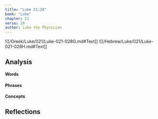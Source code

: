 ```yaml
---
title: "Luke 21:28"
book: "Luke"
chapter: 21
verse: 28
author: Luke the Physician
---
```

![[/Greek/Luke/021/Luke-021-028G.md#Text]]
![[/Hebrew/Luke/021/Luke-021-028H.md#Text]]

## Analysis

#### Words

#### Phrases

#### Concepts

## Reflections
